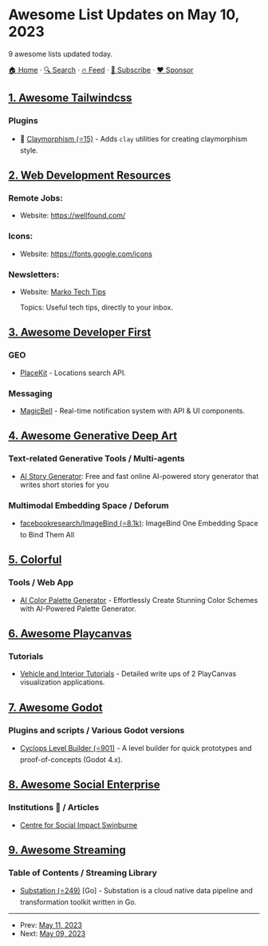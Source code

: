 # Awesome List Updates on May 10, 2023

9 awesome lists updated today.

[🏠 Home](/README.md) · [🔍 Search](https://www.trackawesomelist.com/search/) · [🔥 Feed](https://www.trackawesomelist.com/rss.xml) · [📮 Subscribe](https://trackawesomelist.us17.list-manage.com/subscribe?u=d2f0117aa829c83a63ec63c2f&id=36a103854c) · [❤️  Sponsor](https://github.com/sponsors/theowenyoung)



## [1. Awesome Tailwindcss](/content/aniftyco/awesome-tailwindcss/README.md)

### Plugins

*   💼 [Claymorphism (⭐15)](https://github.com/dulltackle/tailwindcss-claymorphism) - Adds `clay` utilities for creating claymorphism style.

## [2. Web Development Resources](/content/markodenic/web-development-resources/README.md)

### Remote Jobs:

- Website: <https://wellfound.com/>



### Icons:

- Website: <https://fonts.google.com/icons>



### Newsletters:

- Website: [Marko Tech Tips](https://markodenic.com/newsletter/)

  Topics: Useful tech tips, directly to your inbox.



## [3. Awesome Developer First](/content/agamm/awesome-developer-first/README.md)

### GEO

*   [PlaceKit](https://placekit.io/) - Locations search API.

### Messaging

*   [MagicBell](https://www.magicbell.com/) - Real-time notification system with API & UI components.

## [4. Awesome Generative Deep Art](/content/filipecalegario/awesome-generative-deep-art/README.md)

### Text-related Generative Tools / Multi-agents

*   [AI Story Generator](https://www.aistorygenerator.org): Free and fast online AI-powered story generator that writes short stories for you

### Multimodal Embedding Space / Deforum

*   [facebookresearch/ImageBind (⭐8.1k)](https://github.com/facebookresearch/ImageBind): ImageBind One Embedding Space to Bind Them All

## [5. Colorful](/content/Siddharth11/Colorful/README.md)

### Tools / Web App

*   [AI Color Palette Generator](https://www.loopple.com/color-palette-generator) - Effortlessly Create Stunning Color Schemes
    with AI-Powered Palette Generator.

## [6. Awesome Playcanvas](/content/playcanvas/awesome-playcanvas/README.md)

### Tutorials

*   [Vehicle and Interior Tutorials](https://3dground.net/en/articles/playcanvas-webgl/1) - Detailed write ups of 2 PlayCanvas visualization applications.

## [7. Awesome Godot](/content/godotengine/awesome-godot/README.md)

### Plugins and scripts / Various Godot versions

*   [Cyclops Level Builder (⭐901)](https://github.com/blackears/cyclopsLevelBuilder) - A level builder for quick prototypes and proof-of-concepts (Godot 4.x).

## [8. Awesome Social Enterprise](/content/RayBB/awesome-social-enterprise/README.md)

### Institutions 🏫 / Articles

*   [Centre for Social Impact Swinburne](https://www.swinburne.edu.au/research/centres-groups-clinics/centre-for-social-impact-swinburne/)

## [9. Awesome Streaming](/content/manuzhang/awesome-streaming/README.md)

### Table of Contents / Streaming Library

*   [Substation (⭐249)](https://github.com/brexhq/substation) \[Go] - Substation is a cloud native data pipeline and transformation toolkit written in Go.

---

- Prev: [May 11, 2023](/content/2023/05/11/README.md)
- Next: [May 09, 2023](/content/2023/05/09/README.md)